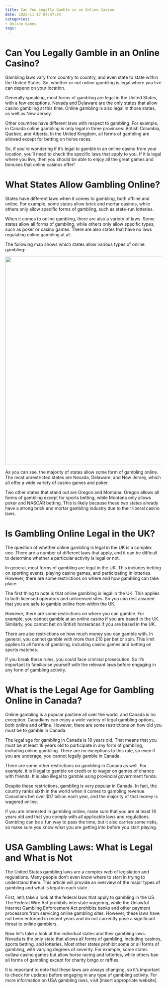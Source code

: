 ```yaml
---
title: Can You Legally Gamble in an Online Casino
date: 2022-11-17 04:47:34
categories:
- Online Games
tags:
---
```



#  Can You Legally Gamble in an Online Casino?

Gambling laws vary from country to country, and even state to state within the United States. So, whether or not online gambling is legal where you live can depend on your location.

Generally speaking, most forms of gambling are legal in the United States, with a few exceptions. Nevada and Delaware are the only states that allow casino gambling at this time. Online gambling is also legal in those states, as well as New Jersey.

Other countries have different laws with respect to gambling. For example, in Canada online gambling is only legal in three provinces: British Columbia, Quebec, and Alberta. In the United Kingdom, all forms of gambling are allowed except for betting on horse races.

So, if you’re wondering if it’s legal to gamble in an online casino from your location, you’ll need to check the specific laws that apply to you. If it is legal where you live, then you should be able to enjoy all the great games and bonuses that online casinos offer!

#  What States Allow Gambling Online?

States have different laws when it comes to gambling, both offline and online. For example, some states allow brick and mortar casinos, while others only allow specific forms of gambling, such as state-run lotteries.

When it comes to online gambling, there are also a variety of laws. Some states allow all forms of gambling, while others only allow specific types, such as poker or casino games. There are also states that have no laws regulating online gambling at all.

The following map shows which states allow various types of online gambling:

<img src="https://i.imgur.com/ZvhNvmM.jpg" width="870" height="669">

As you can see, the majority of states allow some form of gambling online. The most unrestricted states are Nevada, Delaware, and New Jersey, which all offer a wide variety of casino games and poker.

Two other states that stand out are Oregon and Montana. Oregon allows all forms of gambling except for sports betting, while Montana only allows poker and NASCAR betting. This is likely because these two states already have a strong brick and mortar gambling industry due to their liberal casino laws.

#  Is Gambling Online Legal in the UK?

The question of whether online gambling is legal in the UK is a complex one. There are a number of different laws that apply, and it can be difficult to determine whether a particular activity is legal or not.

In general, most forms of gambling are legal in the UK. This includes betting on sporting events, playing casino games, and participating in lotteries. However, there are some restrictions on where and how gambling can take place.

The first thing to note is that online gambling is legal in the UK. This applies to both licensed operators and unlicensed sites. So you can rest assured that you are safe to gamble online from within the UK.

However, there are some restrictions on where you can gamble. For example, you cannot gamble at an online casino if you are based in the UK. Similarly, you cannot bet on British horseraces if you are based in the UK.

There are also restrictions on how much money you can gamble with. In general, you cannot gamble with more than £10 per bet or spin. This limit applies to all forms of gambling, including casino games and betting on sports matches.

If you break these rules, you could face criminal prosecution. So it’s important to familiarise yourself with the relevant laws before engaging in any form of gambling activity.

#  What is the Legal Age for Gambling Online in Canada?

Online gambling is a popular pastime all over the world, and Canada is no exception. Canadians can enjoy a wide variety of legal gambling options, both online and offline. However, there are some restrictions on how old you must be to gamble in Canada.

The legal age for gambling in Canada is 18 years old. That means that you must be at least 18 years old to participate in any form of gambling, including online gambling. There are no exceptions to this rule, so even if you are underage, you cannot legally gamble in Canada.

There are some other restrictions on gambling in Canada as well. For example, it is illegal to gamble on credit or to wager on games of chance with friends. It is also illegal to gamble using provincial government funds.

Despite these restrictions, gambling is very popular in Canada. In fact, the country ranks sixth in the world when it comes to gambling revenue. Canadians bet over $17 billion each year, and the majority of that money is wagered online.

If you are interested in gambling online, make sure that you are at least 18 years old and that you comply with all applicable laws and regulations. Gambling can be a fun way to pass the time, but it also carries some risks, so make sure you know what you are getting into before you start playing.

#  USA Gambling Laws: What is Legal and What is Not

The United States gambling laws are a complex web of legislation and regulations. Many people don’t even know where to start in trying to understand them. This article will provide an overview of the major types of gambling and what is legal in each state.

First, let’s take a look at the federal laws that apply to gambling in the US. The Federal Wire Act prohibits interstate wagering, while the Unlawful Internet Gambling Enforcement Act prohibits banks and other payment processors from servicing online gambling sites. However, these laws have not been enforced in recent years and do not currently pose a significant threat to online gamblers.

Now let’s take a look at the individual states and their gambling laws. Nevada is the only state that allows all forms of gambling, including casinos, sports betting, and lotteries. Most other states prohibit some or all forms of gambling, with varying degrees of severity. For example, some states outlaw casino games but allow horse racing and lotteries, while others ban all forms of gambling except for charity bingo or raffles.

It is important to note that these laws are always changing, so it’s important to check for updates before engaging in any type of gambling activity. For more information on USA gambling laws, visit [insert appropriate website].